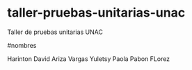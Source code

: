 # taller-pruebas-unitarias-unac
Taller de pruebas unitarias UNAC

#nombres

Harinton David Ariza Vargas
Yuletsy Paola Pabon FLorez
